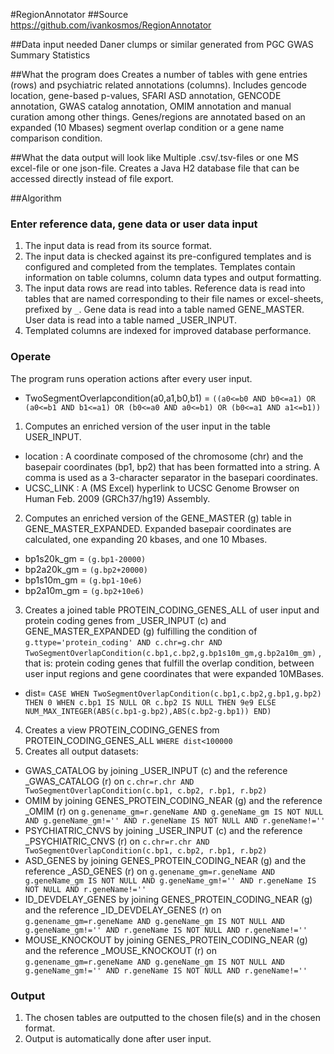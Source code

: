 #RegionAnnotator
##Source
https://github.com/ivankosmos/RegionAnnotator

##Data input needed
Daner clumps or similar generated from PGC GWAS Summary Statistics

##What the program does
Creates a number of tables with gene entries (rows) and psychiatric related annotations (columns). Includes gencode location, gene-based p-values, SFARI ASD annotation, GENCODE annotation, GWAS catalog annotation, OMIM annotation and manual curation among other things. Genes/regions are annotated based on an expanded (10 Mbases) segment overlap condition or a gene name comparison condition.

##What the data output will look like
Multiple .csv/.tsv-files or one MS excel-file or one json-file. Creates a Java H2 database file that can be accessed directly instead of file export.

##Algorithm

### Enter reference data, gene data or user data input
1. The input data is read from its source format.
2. The input data is checked against its pre-configured templates and is configured and completed from the templates. Templates contain information on table columns, column data types and output formatting.
3. The input data rows are read into tables. Reference data is read into tables that are named corresponding to their file names or excel-sheets, prefixed by `_`. Gene data is read into a table named GENE\_MASTER. User data is read into a table named \_USER\_INPUT.
4. Templated columns are indexed for improved database performance.

### Operate
The program runs operation actions after every user input.

- TwoSegmentOverlapcondition(a0,a1,b0,b1) = ``((a0<=b0 AND b0<=a1) OR (a0<=b1 AND b1<=a1) OR (b0<=a0 AND a0<=b1) OR (b0<=a1 AND a1<=b1))``

1. Computes an enriched version of the user input in the table USER\_INPUT.
  - location : A coordinate composed of the chromosome (chr) and the basepair coordinates (bp1, bp2) that has been formatted into a string. A comma is used as a 3-character separator in the basepari coordinates.
  - UCSC\_LINK : A (MS Excel) hyperlink to UCSC Genome Browser on Human Feb. 2009 (GRCh37/hg19) Assembly.
2. Computes an enriched version of the GENE\_MASTER (g) table in GENE\_MASTER\_EXPANDED. Expanded basepair coordinates are calculated, one expanding 20 kbases, and one 10 Mbases.
  - bp1s20k_gm = ``(g.bp1-20000)``
  - bp2a20k_gm = ``(g.bp2+20000)``
  - bp1s10m_gm = ``(g.bp1-10e6)``
  - bp2a10m_gm = ``(g.bp2+10e6)``
3. Creates a joined table PROTEIN\_CODING\_GENES\_ALL of user input and protein coding genes from \_USER\_INPUT (c) and GENE\_MASTER\_EXPANDED (g) fulfilling the condition of
	``g.ttype='protein_coding' AND c.chr=g.chr AND TwoSegmentOverlapCondition(c.bp1,c.bp2,g.bp1s10m_gm,g.bp2a10m_gm)``
, that is: protein coding genes that fulfill the overlap condition, between user input regions and gene coordinates that were expanded 10MBases.
  - dist= ``CASE WHEN TwoSegmentOverlapCondition(c.bp1,c.bp2,g.bp1,g.bp2) THEN 0 WHEN c.bp1 IS NULL OR c.bp2 IS NULL THEN 9e9 ELSE NUM_MAX_INTEGER(ABS(c.bp1-g.bp2),ABS(c.bp2-g.bp1)) END)``
4. Creates a view PROTEIN\_CODING\_GENES from PROTEIN\_CODING\_GENES\_ALL
``WHERE dist<100000``
5. Creates all output datasets:
  - GWAS\_CATALOG by joining \_USER\_INPUT (c) and the reference \_GWAS\_CATALOG (r)
on ``c.chr=r.chr AND TwoSegmentOverlapCondition(c.bp1, c.bp2, r.bp1, r.bp2)``
  - OMIM by joining GENES\_PROTEIN\_CODING\_NEAR (g) and the reference \_OMIM (r)
on ``g.genename_gm=r.geneName AND g.geneName_gm IS NOT NULL AND g.geneName_gm!='' AND r.geneName IS NOT NULL AND r.geneName!=''``
  - PSYCHIATRIC\_CNVS by joining \_USER\_INPUT (c) and the reference \_PSYCHIATRIC\_CNVS (r)
on ``c.chr=r.chr AND TwoSegmentOverlapCondition(c.bp1, c.bp2, r.bp1, r.bp2)``
  - ASD\_GENES by joining GENES\_PROTEIN\_CODING\_NEAR (g) and the reference \_ASD\_GENES (r)
on ``g.genename_gm=r.geneName AND g.geneName_gm IS NOT NULL AND g.geneName_gm!='' AND r.geneName IS NOT NULL AND r.geneName!=''``
  - ID\_DEVDELAY\_GENES by joining GENES\_PROTEIN\_CODING\_NEAR (g) and the reference \_ID\_DEVDELAY\_GENES (r)
on ``g.genename_gm=r.geneName AND g.geneName_gm IS NOT NULL AND g.geneName_gm!='' AND r.geneName IS NOT NULL AND r.geneName!=''``
  - MOUSE\_KNOCKOUT by joining GENES\_PROTEIN\_CODING\_NEAR (g) and the reference \_MOUSE\_KNOCKOUT (r)
on ``g.genename_gm=r.geneName AND g.geneName_gm IS NOT NULL AND g.geneName_gm!='' AND r.geneName IS NOT NULL AND r.geneName!=''``

### Output
1. The chosen tables are outputted to the chosen file(s) and in the chosen format.
2. Output is automatically done after user input.